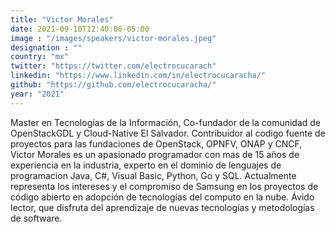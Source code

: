 ```yaml
---
title: "Victor Morales"
date: 2021-09-10T12:40:06-05:00
image : "/images/speakers/victor-morales.jpeg"
designation : ""
country: "mx"
twitter: "https://twitter.com/electrocucarach"
linkedin: "https://www.linkedin.com/in/electrocucaracha/"
github: "https://github.com/electrocucaracha/"
year: "2021"
---
```


Master en Tecnologías de la Información, Co-fundador de la comunidad de OpenStackGDL y Cloud-Native El Salvador. Contribuidor al codigo fuente de proyectos para las fundaciones de OpenStack, OPNFV, ONAP y CNCF, Victor Morales es un apasionado programador con mas de 15 años de experiencia en la industria, experto en el dominio de lenguajes de programacion Java, C#, Visual Basic, Python, Go y SQL. Actualmente representa los intereses y el compromiso de Samsung en los proyectos de código abierto en adopción de tecnologías del computo en la nube. Ávido lector, que disfruta del aprendizaje de nuevas tecnologías y metodologías de software.